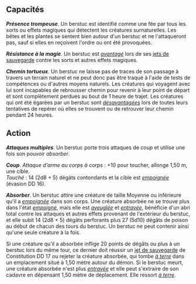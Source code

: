 ## Capacités
_**Présence trompeuse**_. Un berstuc est identifié comme une fée par tous les sorts ou effets magiques qui détectent les créatures surnaturelles. Les bêtes et les plantes se sentent bien autour d'un berstuc et ne l'attaqueront pas, sauf si elles en reçoivent l'ordre ou ont été provoquées.

_**Résistance à la magie**_. Un berstuc est [_avantagé_](/utiliser-les-caracteristiques/#avantage-et-desavantage) lors de ses [jets de sauvegarde](/utiliser-les-caracteristiques/#jets-de-sauvegarde) contre les sorts et autres effets magiques.

_**Chemin tortueux**_. Un berstuc ne laisse pas de traces de son passage à travers un terrain naturel et ne peut donc pas être traqué à l'aide de tests de compétences ou d'autres moyens naturels. Les créatures qui voyagent avec lui sont incapables de rebrousser chemin pour revenir à leur point de départ et sont complètement perdues au bout de 1 heure de trajet. Les créatures qui ont été égarées par un berstuc sont [_désavantagées_](/utiliser-les-caracteristiques/#avantage-et-desavantage) lors de toutes leurs tentatives de repérer où elles se trouvent ou de retrouver leur chemin pendant 24 heures.

## Action
_**Attaques multiples**_. Un berstuc porte trois attaques de _coup_ et utilise une fois son pouvoir _absorber_.

_**Coup**_. _Attaque d'arme au corps à corps_ : +10 pour toucher, allonge 1,50 m, une cible.  
_Touché_ : 14 (2d8 + 5) dégâts contondants et la cible est [_empoignée_](/gerer-la-sante-du-personnage/#empoigne) (évasion DD 16).

_**Absorber**_. Un berstuc attire une créature de taille Moyenne ou inférieure qu'il a [_empoignée_](/gerer-la-sante-du-personnage/#empoigne) dans son corps. Une créature absorbée ne se trouve plus dans l'état [_empoigné_](/gerer-la-sante-du-personnage/#empoigne), mais elle est [_aveuglée_](/gerer-la-sante-du-personnage/#aveugle) et [_entravée_](/gerer-la-sante-du-personnage/#entrave), bénéficie d'un abri total contre les attaques et autres effets provenant de l'extérieur du berstuc, et elle subit 14 (2d8 + 5) dégâts perforants plus 27 (5d10) dégâts de poison au début de chacun des tours du berstuc. Un berstuc ne peut contenir ainsi qu'une seule créature à la fois.

Si une créature qu'il a absorbée inflige 20 points de dégâts ou plus à un berstuc lors du même tour, ce dernier doit réussir un [jet de sauvegarde](/utiliser-les-caracteristiques/#jets-de-sauvegarde) de Constitution DD 17 ou rejeter la créature absorbée, qui tombe [_à terre_](/gerer-la-sante-du-personnage/#a-terre) dans un emplacement situé à 1,50 mètre autour du démon. Si le berstuc meurt, une créature absorbée n'est plus [_entravée_](/gerer-la-sante-du-personnage/#entrave) et elle peut s'extraire de son cadavre en dépensant 1,50 mètre de déplacement. Elle ressort [_à terre_](/gerer-la-sante-du-personnage/#a-terre).
